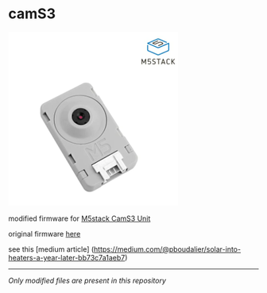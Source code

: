 # camS3

![CamS3](https://github.com/pabou38/camS3/blob/main/CamS3.png)


modified firmware for [M5stack CamS3 Unit](https://shop.m5stack.com/products/unit-cams3-wi-fi-camera-ov2640)

original firmware [here](https://github.com/m5stack/UnitCamS3-UserDemo)

see this [medium article] (https://medium.com/@pboudalier/solar-into-heaters-a-year-later-bb73c7a1aeb7)

---

*Only modified files are present in this repository*
